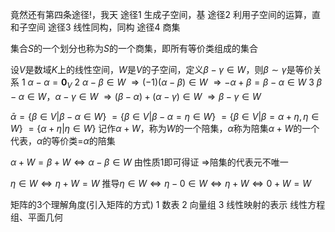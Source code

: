 竟然还有第四条途径!，我天
途径1 生成子空间，基
途径2 利用子空间的运算，直和子空间
途径3 线性同构，同构
途径4 商集

集合$S$的一个划分也称为$S$的一个商集，即所有等价类组成的集合

设$V$是数域$K$上的线性空间，$W$是$V$的子空间，定义$\beta-\gamma\in W$，则$\beta\sim\gamma$是等价关系
1 $\alpha-\alpha=\mathbf0_V$
2 $\alpha-\beta\in W$
$\Rightarrow(-1)(\alpha-\beta)\in W$
$\Rightarrow-\alpha+\beta=\beta-\alpha\in W$
3 $\beta-\alpha\in W$，$\alpha-\gamma\in W$
$\Rightarrow(\beta-\alpha)+(\alpha-\gamma)\in W$
$\Rightarrow\beta-\gamma\in W$

$\bar\alpha=\{\beta\in V|\beta-\alpha\in W\}$
$=\{\beta\in V|\beta-\alpha=\eta\in W\}$
$=\{\beta\in V|\beta=\alpha+\eta,\eta\in W\}$
$=\{\alpha+\eta|\eta\in W\}$
记作$\alpha+W$，称为$W$的一个陪集，$\alpha$称为陪集$\alpha+W$的一个代表，$\alpha$的等价类$=$$\alpha$的陪集

$\alpha+W=\beta+W\iff\alpha-\beta\in W$
由性质1即可得证
$\Rightarrow$陪集的代表元不唯一

$\eta\in W\iff\eta+W=W$
推导$\eta\in W\iff\eta-0\in W\iff\eta+W\iff0+W=W$

矩阵的3个理解角度(引入矩阵的方式)
1 数表
2 向量组
3 线性映射的表示
线性方程组、平面几何
